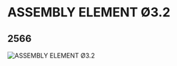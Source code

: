# ASSEMBLY ELEMENT Ø3.2
## 2566
![ASSEMBLY ELEMENT Ø3.2](https://lc-www-live-s.legocdn.com/media/bricks/5/2/4532220.jpg)